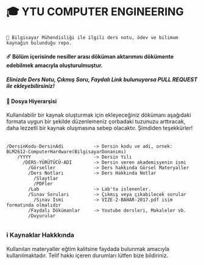 # 🎓 YTU COMPUTER ENGINEERING
######
    🚀 Bilgisayar Mühendisliği ile ilgili ders notu, ödev ve bilimum kaynağın bulunduğu repo. 

#### ☄️ Bölüm içerisinde nesiller arası döküman aktarımını dökümente edebilmek amacıyla oluşturulmuştur.
##### Elinizde Ders Notu, Çıkmış Soru, Faydalı Link bulunuyorsa PULL REQUEST ile ekleyebilirsiniz!


#### 📂 Dosya Hiyerarşisi
Kullanılabilir bir kaynak oluşturmak için ekleyeceğiniz dökümanı aşağıdaki formata uygun bir şekilde düzenlemeniz çorbadaki tuzunuzu arttıracak, daha lezzetli bir kaynak oluşmasına sebep olacaktır. Şimdiden teşekkürler!

######
    /DersinKodu-DersinAdi           -> Dersin kodu ve adi, ornek:  	BLM2612-ComputerHardware(BilgisayarDonanımı)
        /YYYY                       -> Dersin Yılı
          /DERS-YÜRÜTÜCÜ-ADI        -> Dersin veren akademisyenin ismi
            /Görseller              -> Ders hakkında Görsel Materyaller
            /Ders Notları           -> Ders Hakkında Notlar
              /Slaytlar
              /PDFler
            /Lab                    -> Lab'ta islenenler.
            /Sınav Soruları         -> Çıkmış veya çıkabilecek sorular
              /Sınav İsmi           -> VIZE-2-BAHAR-2017.pdf isim formatında olmalıdır
            /Faydalı Dökümanlar     -> Youtube dersleri, Makaleler vb.
            /Duyurular
######

### ℹ️ Kaynaklar Hakkkında
Kullanılan materyaller eğtim kalitsine faydada bulunmak amacıyla kullanılmaktadır. Telif hakkı içeren durumları lütfen bize bildiriniz.
